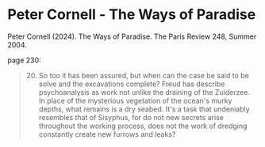 # Peter Cornell - The Ways of Paradise

Peter Cornell (2024). The Ways of Paradise. The Paris Review 248, Summer 2004.

page 230:  
> 20. So too it has been assured, but when can the case be said to be solve and the excavations complete? Freud has describe psychoanalysis as work not unlike the draining of the Zuiderzee. In place of the mysterious vegetation of the ocean's murky depths, what remains is a dry seabed. It's a task that undeniably resembles that of Sisyphus, for do not new secrets arise throughout the working process, does not the work of dredging constantly create new furrows and leaks?  

